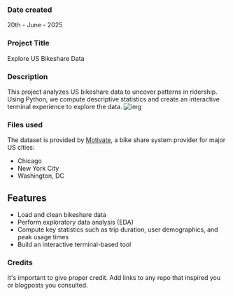
### Date created
20th - June - 2025
### Project Title
Explore US Bikeshare Data
### Description
This project analyzes US bikeshare data to uncover patterns in ridership. Using Python, we compute descriptive statistics and create an interactive terminal experience to explore the data.
![img](https://video.udacity-data.com/topher/2018/March/5aa7718d_divvy/divvy.jpg)
### Files used
The dataset is provided by [Motivate](https://www.motivateco.com/), a bike share system provider for major US cities:  
- Chicago  
- New York City  
- Washington, DC  
## Features
- Load and clean bikeshare data  
- Perform exploratory data analysis (EDA)  
- Compute key statistics such as trip duration, user demographics, and peak usage times  
- Build an interactive terminal-based tool  
### Credits
It's important to give proper credit. Add links to any repo that inspired you or blogposts you consulted.

